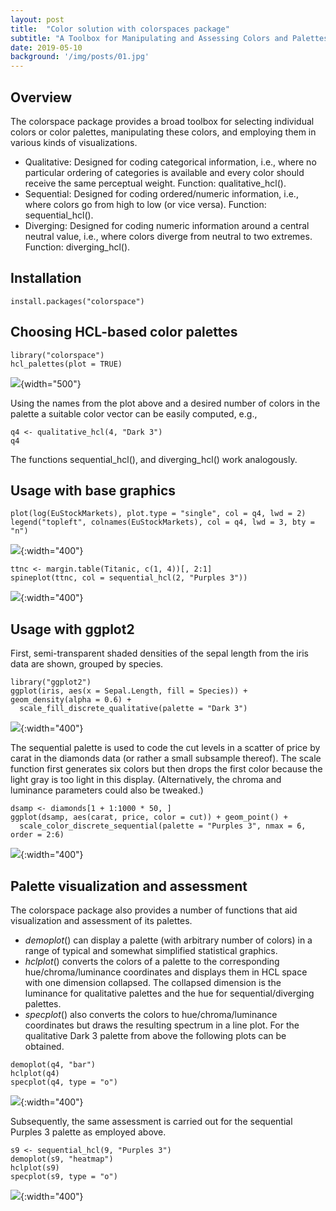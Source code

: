 ```yaml
---
layout: post
title:  "Color solution with colorspaces package"
subtitle: "A Toolbox for Manipulating and Assessing Colors and Palettes"
date: 2019-05-10  
background: '/img/posts/01.jpg'
---
```

        
## Overview

The colorspace package provides a broad toolbox for selecting individual colors or color palettes, manipulating these colors, and employing them in various kinds of visualizations.

- Qualitative: Designed for coding categorical information, i.e., where no particular ordering of categories is available and every color should receive the same perceptual weight. Function: qualitative_hcl().
- Sequential: Designed for coding ordered/numeric information, i.e., where colors go from high to low (or vice versa). Function: sequential_hcl().
- Diverging: Designed for coding numeric information around a central neutral value, i.e., where colors diverge from neutral to two extremes. Function: diverging_hcl().

## Installation

```
install.packages("colorspace")
```

## Choosing HCL-based color palettes

```
library("colorspace")
hcl_palettes(plot = TRUE)
```

![](https://microbma.github.io/img/posts/colorspace/hcl.png){width="500"}


Using the names from the plot above and a desired number of colors in the palette a suitable color vector can be easily computed, e.g.,
```
q4 <- qualitative_hcl(4, "Dark 3")
q4
```
The functions sequential_hcl(), and diverging_hcl() work analogously. 

## Usage with base graphics

```
plot(log(EuStockMarkets), plot.type = "single", col = q4, lwd = 2)
legend("topleft", colnames(EuStockMarkets), col = q4, lwd = 3, bty = "n")
```

![](https://microbma.github.io/img/posts/colorspace/p1.png){:width="400"}

```
ttnc <- margin.table(Titanic, c(1, 4))[, 2:1]
spineplot(ttnc, col = sequential_hcl(2, "Purples 3"))
```

![](https://microbma.github.io/img/posts/colorspace/p2.png){:width="400"}

## Usage with ggplot2

First, semi-transparent shaded densities of the sepal length from the iris data are shown, grouped by species.
```
library("ggplot2")
ggplot(iris, aes(x = Sepal.Length, fill = Species)) + geom_density(alpha = 0.6) +
  scale_fill_discrete_qualitative(palette = "Dark 3")
```

![](https://microbma.github.io/img/posts/colorspace/p3.png){:width="400"}

The sequential palette is used to code the cut levels in a scatter of price by carat in the diamonds data (or rather a small subsample thereof). The scale function first generates six colors but then drops the first color because the light gray is too light in this display. (Alternatively, the chroma and luminance parameters could also be tweaked.)
```
dsamp <- diamonds[1 + 1:1000 * 50, ]
ggplot(dsamp, aes(carat, price, color = cut)) + geom_point() +
  scale_color_discrete_sequential(palette = "Purples 3", nmax = 6, order = 2:6)
```

![](https://microbma.github.io/img/posts/colorspace/p4.png){:width="400"}

## Palette visualization and assessment

The colorspace package also provides a number of functions that aid visualization and assessment of its palettes.

- $demoplot()$ can display a palette (with arbitrary number of colors) in a range of typical and somewhat simplified statistical graphics.
- $hclplot()$ converts the colors of a palette to the corresponding hue/chroma/luminance coordinates and displays them in HCL space with one dimension collapsed. The collapsed dimension is the luminance for qualitative palettes and the hue for sequential/diverging palettes.
- $specplot()$ also converts the colors to hue/chroma/luminance coordinates but draws the resulting spectrum in a line plot.
For the qualitative Dark 3 palette from above the following plots can be obtained.

```
demoplot(q4, "bar")
hclplot(q4)
specplot(q4, type = "o")
```

![](https://microbma.github.io/img/posts/colorspace/p5.png){:width="400"}

Subsequently, the same assessment is carried out for the sequential Purples 3 palette as employed above.

```
s9 <- sequential_hcl(9, "Purples 3")
demoplot(s9, "heatmap")
hclplot(s9)
specplot(s9, type = "o")
```

![](https://microbma.github.io/img/posts/colorspace/p6.png){:width="400"}
        
        
        
        
        
        
        
        